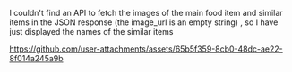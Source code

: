 




I couldn't find an API to fetch the images of the main food item and similar items in the JSON response (the image_url is an empty string) , so I have just displayed the names of the similar items 

https://github.com/user-attachments/assets/65b5f359-8cb0-48dc-ae22-8f014a245a9b

